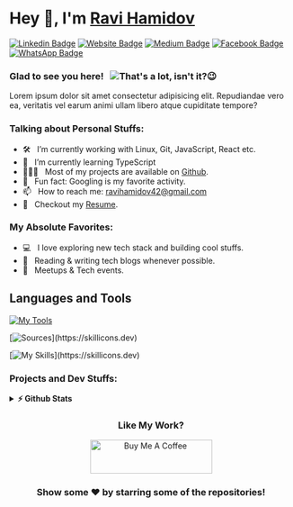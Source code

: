 # Hey 👋, I'm [Ravi Hamidov](https://github.com/ravihamidov/)

[![Linkedin Badge](https://img.shields.io/badge/-LinkedIn-0e76a8?style=flat-square&logo=Linkedin&logoColor=white)](https://www.linkedin.com/in/ravihamidov/)
[![Website Badge](https://img.shields.io/badge/Website-3b5998?style=flat-square&logo=google-chrome&logoColor=white)](https://github.com/RaviHamidov)
[![Medium Badge](https://img.shields.io/badge/-Medium-000000?style=flat-square&logo=Medium&logoColor=white)](https://medium.com/@ravihamidov)
[![Facebook Badge](https://img.shields.io/badge/-Facebook-2986cc?style=flat-square&logo=Facebook&logoColor=white)](https://www.facebook.com/ravihamidov/)
[![WhatsApp Badge](https://img.shields.io/badge/-WhatsApp-46ba14?style=flat-square&logo=WhatsApp&logoColor=white)](https://wa.me/+994554962787?text=)

### Glad to see you here! &nbsp; <img title="That's a lot, isn't it?😉" src="https://komarev.com/ghpvc/?username=RaviHamidov&color=228c22&style=flat">

Lorem ipsum dolor sit amet consectetur adipisicing elit. Repudiandae vero ea, veritatis vel earum animi ullam libero atque cupiditate tempore?

### Talking about Personal Stuffs:

-   🛠 &nbsp; I’m currently working with Linux, Git, JavaScript, React etc.
-   🚀 &nbsp; I’m currently learning TypeScript
-   👨🏻‍💻 &nbsp; Most of my projects are available on [Github](https://github.com/RaviHamidov?tab=repositories).
-   👾 &nbsp; Fun fact: Googling is my favorite activity.
-   📫 &nbsp; How to reach me: ravihamidov42@gmail.com
-   📝 &nbsp; Checkout my [Resume](https://github.com/ravihamidov).

### My Absolute Favorites:

-   💻 &nbsp; I love exploring new tech stack and building cool stuffs.
-   📰 &nbsp; Reading & writing tech blogs whenever possible.
-   🍕 &nbsp; Meetups & Tech events.

## Languages and Tools

[![My Tools](https://skillicons.dev/icons?i=vercel,netlify,heroku,git,github,gitlab,md,gcp,aws,bash,visualstudio,vscode,postman,figma,ps)](https://skillicons.dev)

[![Sources](https://skillicons.dev/icons?i=stackoverflow,devto,medium,)](https://skillicons.dev)

[![My Skills](https://skillicons.dev/icons?i=html,css,bootstrap,tailwind,sass,js,nodejs,npm,react,vite,redux,)](https://skillicons.dev)

### Projects and Dev Stuffs:

<details>	
  <summary><b>⚡ Github Stats</b></summary>

  <br />

  <img height="180em" src="https://github-readme-stats.vercel.app/api?username=RaviHamidov&show_icons=true&hide_border=true&&count_private=true&include_all_commits=true" />

  <img height="180em" src="https://github-readme-stats.vercel.app/api/top-langs/?username=ravihamidov&exclude_repo=KNN-Image-Classification&show_icons=true&hide_border=true&layout=compact&langs_count=8"/>

</details>

<div align="center">

### Like My Work?

<a href="https://ko-fi.com/ravihamidov" target="_blank"><img src="https://cdn.buymeacoffee.com/buttons/v2/default-yellow.png" alt="Buy Me A Coffee" height="60px" width="217px" ></a>

### Show some ❤️ by starring some of the repositories!

</div>
